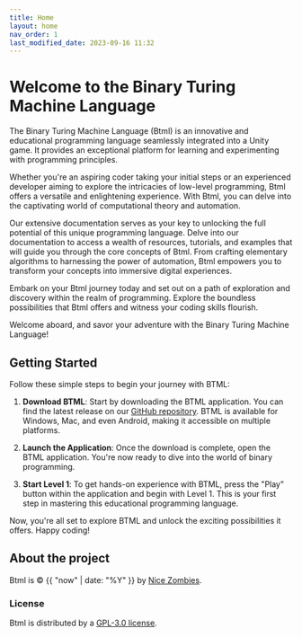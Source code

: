 ```yaml
---
title: Home
layout: home
nav_order: 1
last_modified_date: 2023-09-16 11:32
---
```


# Welcome to the Binary Turing Machine Language

The Binary Turing Machine Language (Btml) is an innovative and educational programming language seamlessly integrated into a Unity game. It provides an exceptional platform for learning and experimenting with programming principles.

Whether you're an aspiring coder taking your initial steps or an experienced developer aiming to explore the intricacies of low-level programming, Btml offers a versatile and enlightening experience. With Btml, you can delve into the captivating world of computational theory and automation.

Our extensive documentation serves as your key to unlocking the full potential of this unique programming language. Delve into our documentation to access a wealth of resources, tutorials, and examples that will guide you through the core concepts of Btml. From crafting elementary algorithms to harnessing the power of automation, Btml empowers you to transform your concepts into immersive digital experiences.

Embark on your Btml journey today and set out on a path of exploration and discovery within the realm of programming. Explore the boundless possibilities that Btml offers and witness your coding skills flourish.

Welcome aboard, and savor your adventure with the Binary Turing Machine Language!

## Getting Started

Follow these simple steps to begin your journey with BTML:

1. **Download BTML**: Start by downloading the BTML application. You can find the latest release on our [GitHub repository](https://github.com/nineteendo/btml/releases/latest). BTML is available for Windows, Mac, and even Android, making it accessible on multiple platforms.

2. **Launch the Application**: Once the download is complete, open the BTML application. You're now ready to dive into the world of binary programming.

3. **Start Level 1**: To get hands-on experience with BTML, press the "Play" button within the application and begin with Level 1. This is your first step in mastering this educational programming language.

Now, you're all set to explore BTML and unlock the exciting possibilities it offers. Happy coding!


## About the project

Btml is &copy; {{ "now" | date: "%Y" }} by [Nice Zombies](https://nineteendo.github.io).

### License

Btml is distributed by a [GPL-3.0 license](https://github.com/Nineteendo/Btml/blob/main/LICENSE).